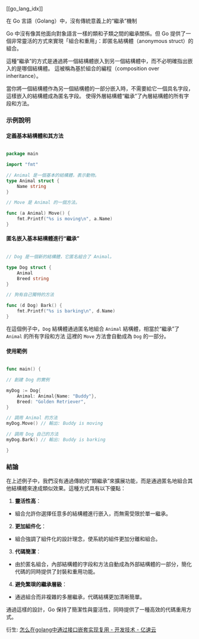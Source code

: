 [[go_lang_idx]]



在 Go 言語（Golang）中，沒有傳統意義上的“繼承”機制

Go 中沒有像其他面向對象語言一樣的類和子類之間的繼承關係。但 Go 提供了一個非常靈活的方式來實現「組合和重用」：即匿名結構體（anonymous struct）的組合。

這種“繼承”的方式是通過將一個結構體嵌入到另一個結構體中，而不必明確指出嵌入的是哪個結構體。
這被稱為基於組合的編程（composition over inheritance）。

當你將一個結構體作為另一個結構體的一部分嵌入時，不需要給它一個具名字段，這樣嵌入的結構體成為匿名字段。
使得外層結構體“繼承”了內層結構體的所有字段和方法。

### 示例說明

#### 定義基本結構體和其方法

```go

package main

import "fmt"

// Animal 是一個基本的結構體，表示動物。
type Animal struct {
	Name string
}

// Move 是 Animal 的一個方法。

func (a Animal) Move() {
	fmt.Printf("%s is moving\n", a.Name)
}

```

#### 匿名嵌入基本結構體進行“繼承”

```go

// Dog 是一個新的結構體，它匿名組合了 Animal。

type Dog struct {
	Animal
	Breed string
}

// 狗有自己獨特的方法

func (d Dog) Bark() {
	fmt.Printf("%s is barking\n", d.Name)
}

```

在這個例子中，`Dog` 結構體通過匿名地組合 `Animal` 結構體，相當於“繼承”了 `Animal` 的所有字段和方法
這裡的 `Move` 方法會自動成為 `Dog` 的一部分。

#### 使用範例

```go

func main() {

// 創建 Dog 的實例

myDog := Dog{
	Animal: Animal{Name: "Buddy"},
	Breed: "Golden Retriever",
}

// 調用 Animal 的方法
myDog.Move() // 輸出: Buddy is moving

// 調用 Dog 自己的方法
myDog.Bark() // 輸出: Buddy is barking

}

```

### 結論

在上述例子中，我們沒有通過傳統的“類繼承”來擴展功能，而是通過匿名地組合其他結構體來達成類似效果。這種方式具有以下優點：

1. **靈活性高**：

- 組合允許你選擇任意多的結構體進行嵌入，而無需受限於單一繼承。

2. **更加組件化**：

- 組合強調了組件化的設計理念，使系統的組件更加分離和組合。

3. **代碼簡潔**：

- 由於匿名組合，內部結構體的字段和方法自動成為外部結構體的一部分，簡化代碼的同時提供了封裝和重用功能。

4. **避免繁瑣的繼承層級**：

- 通過組合而非複雜的多層繼承，代碼結構更加清晰簡單。

通過這樣的設計，Go 保持了簡潔性與靈活性，同時提供了一種高效的代碼重用方式。


衍生: [怎么在golang中通过接口嵌套实现复用 - 开发技术 - 亿速云](https://www.yisu.com/jc/452409.html)